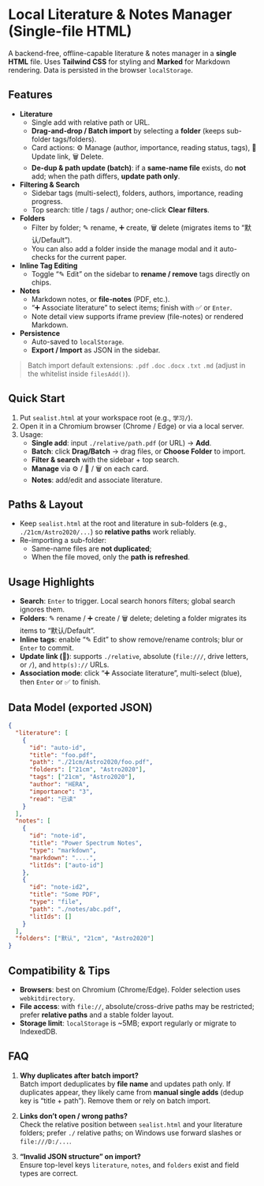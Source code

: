 # Local Literature & Notes Manager (Single-file HTML)

A backend-free, offline-capable literature & notes manager in a **single HTML** file. Uses **Tailwind CSS** for styling and **Marked** for Markdown rendering. Data is persisted in the browser `localStorage`.

## Features

- **Literature**
  - Single add with relative path or URL.
  - **Drag-and-drop / Batch import** by selecting a **folder** (keeps sub-folder tags/folders).
  - Card actions: ⚙️ Manage (author, importance, reading status, tags), 🔗 Update link, 🗑 Delete.
  - **De-dup & path update (batch)**: if a **same-name file** exists, do **not** add; when the path differs, **update path only**.
- **Filtering & Search**
  - Sidebar tags (multi-select), folders, authors, importance, reading progress.
  - Top search: title / tags / author; one-click **Clear filters**.
- **Folders**
  - Filter by folder; ✎ rename, ➕ create, 🗑 delete (migrates items to “默认/Default”).
  - You can also add a folder inside the manage modal and it auto-checks for the current paper.
- **Inline Tag Editing**
  - Toggle “✎ Edit” on the sidebar to **rename / remove** tags directly on chips.
- **Notes**
  - Markdown notes, or **file-notes** (PDF, etc.).
  - “➕ Associate literature” to select items; finish with ✅ or `Enter`.
  - Note detail view supports iframe preview (file-notes) or rendered Markdown.
- **Persistence**
  - Auto-saved to `localStorage`.
  - **Export / Import** as JSON in the sidebar.

> Batch import default extensions: `.pdf` `.doc` `.docx` `.txt` `.md` (adjust in the whitelist inside `filesAdd()`).

## Quick Start

1. Put `sealist.html` at your workspace root (e.g., `学习/`).
2. Open it in a Chromium browser (Chrome / Edge) or via a local server.
3. Usage:
   - **Single add**: input `./relative/path.pdf` (or URL) → **Add**.
   - **Batch**: click **Drag/Batch** → drag files, or **Choose Folder** to import.
   - **Filter & search** with the sidebar + top search.
   - **Manage** via ⚙️ / 🔗 / 🗑 on each card.
   - **Notes**: add/edit and associate literature.

## Paths & Layout

- Keep `sealist.html` at the root and literature in sub-folders (e.g., `./21cm/Astro2020/...`) so **relative paths** work reliably.
- Re-importing a sub-folder:
  - Same-name files are **not duplicated**;
  - When the file moved, only the **path is refreshed**.

## Usage Highlights

- **Search**: `Enter` to trigger. Local search honors filters; global search ignores them.
- **Folders**: ✎ rename / ➕ create / 🗑 delete; deleting a folder migrates its items to “默认/Default”.
- **Inline tags**: enable “✎ Edit” to show remove/rename controls; blur or `Enter` to commit.
- **Update link (🔗)**: supports `./relative`, absolute (`file:///`, drive letters, or `/`), and `http(s)://` URLs.
- **Association mode**: click “➕ Associate literature”, multi-select (blue), then `Enter` or ✅ to finish.

## Data Model (exported JSON)

```json
{
  "literature": [
    {
      "id": "auto-id",
      "title": "foo.pdf",
      "path": "./21cm/Astro2020/foo.pdf",
      "folders": ["21cm", "Astro2020"],
      "tags": ["21cm", "Astro2020"],
      "author": "HERA",
      "importance": "3",
      "read": "已读"
    }
  ],
  "notes": [
    {
      "id": "note-id",
      "title": "Power Spectrum Notes",
      "type": "markdown",
      "markdown": "....",
      "litIds": ["auto-id"]
    },
    {
      "id": "note-id2",
      "title": "Some PDF",
      "type": "file",
      "path": "./notes/abc.pdf",
      "litIds": []
    }
  ],
  "folders": ["默认", "21cm", "Astro2020"]
}
```

## Compatibility & Tips

- **Browsers**: best on Chromium (Chrome/Edge). Folder selection uses `webkitdirectory`.
- **File access**: with `file://`, absolute/cross-drive paths may be restricted; prefer **relative paths** and a stable folder layout.
- **Storage limit**: `localStorage` is ~5MB; export regularly or migrate to IndexedDB.

## FAQ

1. **Why duplicates after batch import?**  
   Batch import deduplicates by **file name** and updates path only. If duplicates appear, they likely came from **manual single adds** (dedup key is “title + path”). Remove them or rely on batch import.

2. **Links don’t open / wrong paths?**  
   Check the relative position between `sealist.html` and your literature folders; prefer `./` relative paths; on Windows use forward slashes or `file:///D:/...`.

3. **“Invalid JSON structure” on import?**  
   Ensure top-level keys `literature`, `notes`, and `folders` exist and field types are correct.
